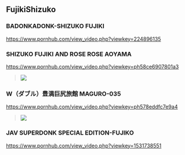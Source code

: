 ## FujikiShizuko
### BADONKADONK-SHIZUKO FUJIKI
https://www.pornhub.com/view_video.php?viewkey=224896135
### SHIZUKO FUJIKI AND ROSE ROSE AOYAMA
https://www.pornhub.com/view_video.php?viewkey=ph58ce6907801a3
>![](https://ci.phncdn.com/videos/201703/19/110164302/original/(m=ecuKGgaaaa)(mh=6fZ6YIYHhPGzEeXa)12.jpg)
### W（ダブル）豊満巨尻旅館 MAGURO-035
https://www.pornhub.com/view_video.php?viewkey=ph578eddfc7e9a4
>![](https://bi.phncdn.com/videos/201607/20/82781501/original/(m=ecuKGgaaaa)(mh=25TbfPDXvl76LoWe)2.jpg)
### JAV SUPERDONK SPECIAL EDITION-FUJIKO
https://www.pornhub.com/view_video.php?viewkey=1531738551
